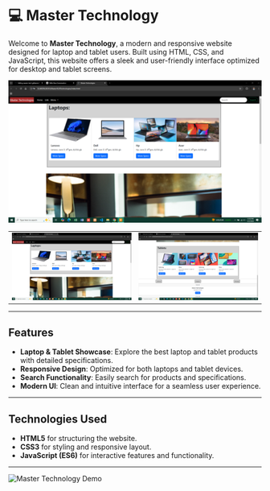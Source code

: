# 💻 Master Technology

Welcome to **Master Technology**, a modern and responsive website designed for laptop and tablet users. Built using HTML, CSS, and JavaScript, this website offers a sleek and user-friendly interface optimized for desktop and tablet screens.

![Master Technology Screenshot](Screenshot_2024_12_02-14.png)

<table>
  <tr>
    <td align="center">
      <img src="Screenshot_2024_12_02-14.png" alt="Img" width="300"/>
    </td>
    <td align="center">
      <img src="Screenshot_2024_12_02-15.png" alt="Img" width="300"/>
    </td>
  </tr>
</table>

---

## Features

- **Laptop & Tablet Showcase**: Explore the best laptop and tablet products with detailed specifications.
- **Responsive Design**: Optimized for both laptops and tablet devices.
- **Search Functionality**: Easily search for products and specifications.
- **Modern UI**: Clean and intuitive interface for a seamless user experience.

---

## Technologies Used

- **HTML5** for structuring the website.
- **CSS3** for styling and responsive layout.
- **JavaScript (ES6)** for interactive features and functionality.

---

![Master Technology Demo](https://media0.giphy.com/media/U7Q6iE7uxg0fG1U5Jq/giphy.gif?cid=6c09b9529wzgoos2pnt2oyfokvv5pew0llxb8w975nvm4rul&ep=v1_internal_gif_by_id&rid=giphy.gif&ct=s)
